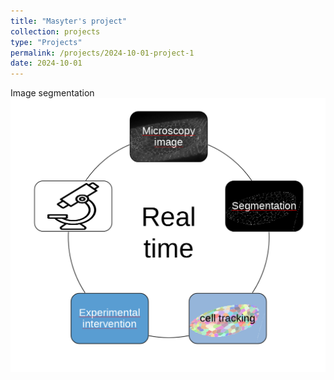```yaml
---
title: "Masyter's project"
collection: projects
type: "Projects"
permalink: /projects/2024-10-01-project-1
date: 2024-10-01
---
```

Image segmentation
<img src="images/workFlow.png">
